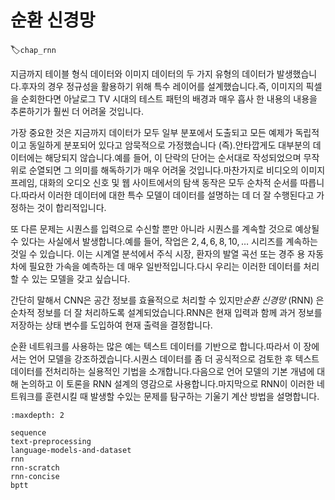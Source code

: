 # 순환 신경망
:label:`chap_rnn`

지금까지 테이블 형식 데이터와 이미지 데이터의 두 가지 유형의 데이터가 발생했습니다.후자의 경우 정규성을 활용하기 위해 특수 레이어를 설계했습니다.즉, 이미지의 픽셀을 순회한다면 아날로그 TV 시대의 테스트 패턴의 배경과 매우 흡사 한 내용의 내용을 추론하기가 훨씬 더 어려울 것입니다. 

가장 중요한 것은 지금까지 데이터가 모두 일부 분포에서 도출되고 모든 예제가 독립적이고 동일하게 분포되어 있다고 암묵적으로 가정했습니다 (즉).안타깝게도 대부분의 데이터에는 해당되지 않습니다.예를 들어, 이 단락의 단어는 순서대로 작성되었으며 무작위로 순열되면 그 의미를 해독하기가 매우 어려울 것입니다.마찬가지로 비디오의 이미지 프레임, 대화의 오디오 신호 및 웹 사이트에서의 탐색 동작은 모두 순차적 순서를 따릅니다.따라서 이러한 데이터에 대한 특수 모델이 데이터를 설명하는 데 더 잘 수행된다고 가정하는 것이 합리적입니다. 

또 다른 문제는 시퀀스를 입력으로 수신할 뿐만 아니라 시퀀스를 계속할 것으로 예상될 수 있다는 사실에서 발생합니다.예를 들어, 작업은 $2, 4, 6, 8, 10, \ldots$ 시리즈를 계속하는 것일 수 있습니다. 이는 시계열 분석에서 주식 시장, 환자의 발열 곡선 또는 경주 용 자동차에 필요한 가속을 예측하는 데 매우 일반적입니다.다시 우리는 이러한 데이터를 처리할 수 있는 모델을 갖고 싶습니다. 

간단히 말해서 CNN은 공간 정보를 효율적으로 처리할 수 있지만*순환 신경망* (RNN) 은 순차적 정보를 더 잘 처리하도록 설계되었습니다.RNN은 현재 입력과 함께 과거 정보를 저장하는 상태 변수를 도입하여 현재 출력을 결정합니다. 

순환 네트워크를 사용하는 많은 예는 텍스트 데이터를 기반으로 합니다.따라서 이 장에서는 언어 모델을 강조하겠습니다.시퀀스 데이터를 좀 더 공식적으로 검토한 후 텍스트 데이터를 전처리하는 실용적인 기법을 소개합니다.다음으로 언어 모델의 기본 개념에 대해 논의하고 이 토론을 RNN 설계의 영감으로 사용합니다.마지막으로 RNN이 이러한 네트워크를 훈련시킬 때 발생할 수있는 문제를 탐구하는 기울기 계산 방법을 설명합니다.

```toc
:maxdepth: 2

sequence
text-preprocessing
language-models-and-dataset
rnn
rnn-scratch
rnn-concise
bptt
```
